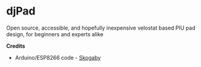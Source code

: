 # djPad
Open source, accessible, and hopefully inexpensive velostat based PIU pad design, for beginners and experts alike

**Credits**
- Arduino/ESP8266 code - [Skogaby](https://github.com/skogaby/velostatdancecrew2k19/)
